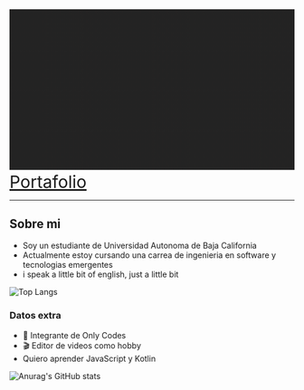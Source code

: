 <img src="assets/GitHub.gif">

<div>
    <a href="https://adancc21.github.io/Web/" style="font-size:30px;"> Portafolio </a>
</div>

---
## Sobre mi
- Soy un estudiante de Universidad Autonoma de Baja California
- Actualmente estoy cursando una carrea de ingenieria en software y tecnologias emergentes
- i speak a little bit of english, just a little bit

![Top Langs](https://github-readme-stats.vercel.app/api/top-langs?username=AdanCC21&show_icons=true&locale=en&layout=compact&hide_border=true&theme=radical)

### Datos extra
- 🥶 Integrante de Only Codes
- 🎬 Editor de videos como hobby
- Quiero aprender JavaScript y Kotlin

![Anurag's GitHub stats](https://github-readme-stats.vercel.app/api?username=AdanCC21&theme=dark&show_icons=true)
